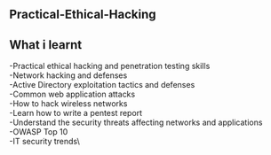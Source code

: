 ## Practical-Ethical-Hacking

## What i learnt

-Practical ethical hacking and penetration testing skills\
-Network hacking and defenses\
-Active Directory exploitation tactics and defenses\
-Common web application attacks\
-How to hack wireless networks\
-Learn how to write a pentest report\
-Understand the security threats affecting networks and applications\
-OWASP Top 10\
-IT security trends\
